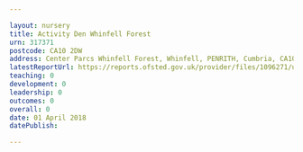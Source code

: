 ```yaml
---

layout: nursery
title: Activity Den Whinfell Forest
urn: 317371
postcode: CA10 2DW
address: Center Parcs Whinfell Forest, Whinfell, PENRITH, Cumbria, CA10 2DW
latestReportUrl: https://reports.ofsted.gov.uk/provider/files/1096271/urn/317371.pdf
teaching: 0
development: 0
leadership: 0
outcomes: 0
overall: 0
date: 01 April 2018 
datePublish: 

---
```

